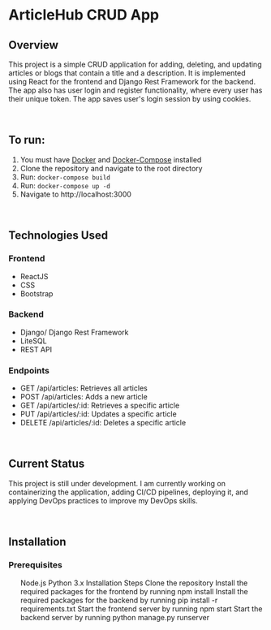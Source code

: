 <h1>ArticleHub CRUD App</h1>

<h2>Overview</h2>
<p>This project is a simple CRUD application for adding, deleting, and updating articles or blogs that contain a title and a description. It is implemented using React for the frontend and Django Rest Framework for the backend. The app also has user login and register functionality, where every user has their unique token. The app saves user's login session by using cookies.</p>
<br/>
<h2>To run:</h2>
<ol>
    <li>You must have  <a href="https://docs.docker.com/get-docker/">Docker</a> and <a href="https://docs.docker.com/compose/install/">Docker-Compose</a> installed</li>
    <li>Clone the repository and navigate to the root directory</li>
    <li>Run: <code>docker-compose build</code></li>
    <li>Run: <code>docker-compose up -d</code></li>
    <li>Navigate to http://localhost:3000</li>
</ol>
<br/>
<h2>Technologies Used</h2>
<h3>Frontend</h3>
<ul>
    <li>ReactJS</li>
    <li>CSS</li>
    <li>Bootstrap</li> 
</ul>

<h3>Backend</h3>
<ul>
    <li>Django/ Django Rest Framework</li>
    <li>LiteSQL</li>
    <li>REST API</li>
</ul>

<h3>Endpoints</h3>
<ul>
    <li>GET /api/articles: Retrieves all articles</li>
    <li>POST /api/articles: Adds a new article</li>
    <li>GET /api/articles/:id: Retrieves a specific article</li>
    <li>PUT /api/articles/:id: Updates a specific article</li>
    <li>DELETE /api/articles/:id: Deletes a specific article</li>
</ul>
<br/>
<h2>Current Status</h2>
<p>This project is still under development. I am currently working on containerizing the application, adding CI/CD pipelines, deploying it, and applying DevOps practices to improve my DevOps skills.
</p>
<br/>
<h2>Installation</h2>
<h3>Prerequisites</h3>
<ul>
Node.js
Python 3.x
Installation Steps
Clone the repository
Install the required packages for the frontend by running npm install
Install the required packages for the backend by running pip install -r requirements.txt
Start the frontend server by running npm start
Start the backend server by running python manage.py runserver
</ul>
